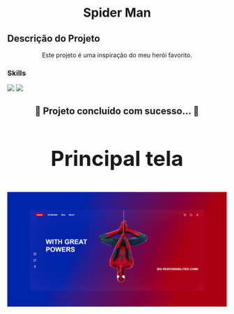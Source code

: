 <h1 align="center">Spider Man</h1>


## Descrição do Projeto
<p align="center">Este projeto é uma inspiração do meu herói favorito.</p>

### Skills

<div>
<img src="https://img.shields.io/badge/HTML5-E34F26?style=for-the-badge&logo=html5&logoColor=white">
<img src="https://img.shields.io/badge/Sass-CC6699?style=for-the-badge&logo=sass&logoColor=white">
</div>

<h2 align="center"> 
	 🚀 Projeto concluído com sucesso... 🚀
</h4>


<h3 align="center" style="font-size: 3rem";>Principal tela</h3>
<img src="img/spiderman.png">
